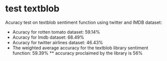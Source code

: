 # test textblob
Acuracy test on textblob sentiment function using twitter and IMDB dataset:

- Acuracy for rotten tomato dataset: 59.14%
- Acuracy for Imdb dataset: 68.49%
- Acuracy for twitter airlines dataset: 46.43%
- The weighted average accuracy for the textblob library sentiment function: 59.39%
** accuracy proclaimed by the library is 56%
